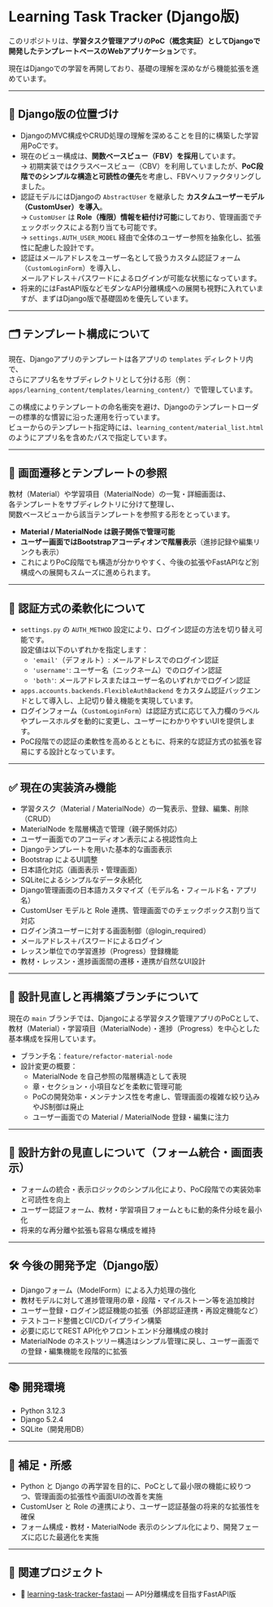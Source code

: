 # Learning Task Tracker (Django版)

このリポジトリは、**学習タスク管理アプリのPoC（概念実証）としてDjangoで開発したテンプレートベースのWebアプリケーション**です。

現在はDjangoでの学習を再開しており、基礎の理解を深めながら機能拡張を進めています。

---

## 🧭 Django版の位置づけ

- DjangoのMVC構成やCRUD処理の理解を深めることを目的に構築した学習用PoCです。  
- 現在のビュー構成は、**関数ベースビュー（FBV）を採用**しています。  
  → 初期実装ではクラスベースビュー（CBV）を利用していましたが、**PoC段階でのシンプルな構造と可読性の優先**を考慮し、FBVへリファクタリングしました。  
- 認証モデルにはDjangoの `AbstractUser` を継承した **カスタムユーザーモデル（CustomUser）を導入**。  
  → `CustomUser` は **Role（権限）情報を紐付け可能**にしており、管理画面でチェックボックスによる割り当ても可能です。  
  → `settings.AUTH_USER_MODEL` 経由で全体のユーザー参照を抽象化し、拡張性に配慮した設計です。  
- 認証はメールアドレスをユーザー名として扱うカスタム認証フォーム（`CustomLoginForm`）を導入し、  
  メールアドレス＋パスワードによるログインが可能な状態になっています。  
- 将来的にはFastAPI版などモダンなAPI分離構成への展開も視野に入れていますが、まずはDjango版で基礎固めを優先しています。

---

## 🗂 テンプレート構成について

現在、Djangoアプリのテンプレートは各アプリの `templates` ディレクトリ内で、  
さらにアプリ名をサブディレクトリとして分ける形（例：`apps/learning_content/templates/learning_content/`）で管理しています。  

この構成によりテンプレートの命名衝突を避け、Djangoのテンプレートローダーの標準的な慣習に沿った運用を行っています。  
ビューからのテンプレート指定時には、`learning_content/material_list.html` のようにアプリ名を含めたパスで指定しています。  

---

## 🧩 画面遷移とテンプレートの参照

教材（Material）や学習項目（MaterialNode）の一覧・詳細画面は、  
各テンプレートをサブディレクトリに分けて整理し、  
関数ベースビューから該当テンプレートを参照する形をとっています。  

- **Material / MaterialNode は親子関係で管理可能**  
- **ユーザー画面ではBootstrapアコーディオンで階層表示**（進捗記録や編集リンクも表示）  
- これによりPoC段階でも構造が分かりやすく、今後の拡張やFastAPIなど別構成への展開もスムーズに進められます。

---

## 🔑 認証方式の柔軟化について

- `settings.py` の `AUTH_METHOD` 設定により、ログイン認証の方法を切り替え可能です。  
  設定値は以下のいずれかを指定します：  
  - `'email'`（デフォルト）: メールアドレスでのログイン認証  
  - `'username'`: ユーザー名（ニックネーム）でのログイン認証  
  - `'both'`: メールアドレスまたはユーザー名のいずれかでログイン認証  
- `apps.accounts.backends.FlexibleAuthBackend` をカスタム認証バックエンドとして導入し、上記切り替え機能を実現しています。  
- ログインフォーム（`CustomLoginForm`）は認証方式に応じて入力欄のラベルやプレースホルダを動的に変更し、ユーザーにわかりやすいUIを提供します。  
- PoC段階での認証の柔軟性を高めるとともに、将来的な認証方式の拡張を容易にする設計となっています。  

---

## ✅ 現在の実装済み機能

- 学習タスク（Material / MaterialNode）の一覧表示、登録、編集、削除（CRUD）  
- MaterialNode を階層構造で管理（親子関係対応）  
- ユーザー画面でのアコーディオン表示による視認性向上  
- Djangoテンプレートを用いた基本的な画面表示  
- Bootstrap によるUI調整  
- 日本語化対応（画面表示・管理画面）  
- SQLiteによるシンプルなデータ永続化  
- Django管理画面の日本語カスタマイズ（モデル名・フィールド名・アプリ名）  
- CustomUser モデルと Role 連携、管理画面でのチェックボックス割り当て対応  
- ログイン済ユーザーに対する画面制御（@login_required）  
- メールアドレス＋パスワードによるログイン  
- レッスン単位での学習進捗（Progress）登録機能  
- 教材・レッスン・進捗画面間の遷移・連携が自然なUI設計

---

## 📐 設計見直しと再構築ブランチについて

現在の `main` ブランチでは、Djangoによる学習タスク管理アプリのPoCとして、  
教材（Material）・学習項目（MaterialNode）・進捗（Progress）を中心とした基本構成を採用しています。

- ブランチ名：`feature/refactor-material-node`  
- 設計変更の概要：
  - MaterialNode を自己参照の階層構造として表現  
  - 章・セクション・小項目などを柔軟に管理可能  
  - PoCの開発効率・メンテナンス性を考慮し、管理画面の複雑な絞り込みやJS制御は廃止  
  - ユーザー画面での Material / MaterialNode 登録・編集に注力

---

## 🔄 設計方針の見直しについて（フォーム統合・画面表示）

- フォームの統合・表示ロジックのシンプル化により、PoC段階での実装効率と可読性を向上  
- ユーザー認証フォーム、教材・学習項目フォームともに動的条件分岐を最小化  
- 将来的な再分離や拡張も容易な構成を維持

---

## 🛠 今後の開発予定（Django版）

- Djangoフォーム（ModelForm）による入力処理の強化  
- 教材モデルに対して進捗管理用の章・段階・マイルストーン等を追加検討  
- ユーザー登録・ログイン認証機能の拡張（外部認証連携・再設定機能など）  
- テストコード整備とCI/CDパイプライン構築  
- 必要に応じてREST API化やフロントエンド分離構成の検討  
- MaterialNode のネストツリー構造はシンプル管理に戻し、ユーザー画面での登録・編集機能を段階的に拡張  

---

## 📚 開発環境

- Python 3.12.3  
- Django 5.2.4  
- SQLite（開発用DB）  

---

## 📝 補足・所感

- Python と Django の再学習を目的に、PoCとして最小限の機能に絞りつつ、管理画面の拡張性や画面UIの改善を実施  
- CustomUser と Role の連携により、ユーザー認証基盤の将来的な拡張性を確保  
- フォーム構成・教材・MaterialNode 表示のシンプル化により、開発フェーズに応じた最適化を実施

---

## 📎 関連プロジェクト

- 🚀 [learning-task-tracker-fastapi](https://github.com/ShigeoYugawa/learning-task-tracker-fastapi) — API分離構成を目指すFastAPI版

